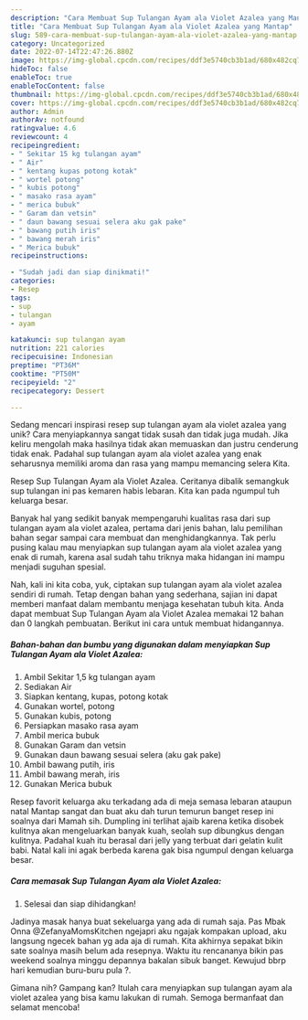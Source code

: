 ```yaml
---
description: "Cara Membuat Sup Tulangan Ayam ala Violet Azalea yang Mantap"
title: "Cara Membuat Sup Tulangan Ayam ala Violet Azalea yang Mantap"
slug: 589-cara-membuat-sup-tulangan-ayam-ala-violet-azalea-yang-mantap
category: Uncategorized
date: 2022-07-14T22:47:26.880Z
image: https://img-global.cpcdn.com/recipes/ddf3e5740cb3b1ad/680x482cq70/sup-tulangan-ayam-ala-violet-azalea-foto-resep-utama.jpg
hideToc: false
enableToc: true
enableTocContent: false
thumbnail: https://img-global.cpcdn.com/recipes/ddf3e5740cb3b1ad/680x482cq70/sup-tulangan-ayam-ala-violet-azalea-foto-resep-utama.jpg
cover: https://img-global.cpcdn.com/recipes/ddf3e5740cb3b1ad/680x482cq70/sup-tulangan-ayam-ala-violet-azalea-foto-resep-utama.jpg
author: Admin
authorAv: notfound
ratingvalue: 4.6
reviewcount: 4
recipeingredient:
- " Sekitar 15 kg tulangan ayam"
- " Air"
- " kentang kupas potong kotak"
- " wortel potong"
- " kubis potong"
- " masako rasa ayam"
- " merica bubuk"
- " Garam dan vetsin"
- " daun bawang sesuai selera aku gak pake"
- " bawang putih iris"
- " bawang merah iris"
- " Merica bubuk"
recipeinstructions:

- "Sudah jadi dan siap dinikmati!"
categories:
- Resep
tags:
- sup
- tulangan
- ayam

katakunci: sup tulangan ayam 
nutrition: 221 calories
recipecuisine: Indonesian
preptime: "PT36M"
cooktime: "PT50M"
recipeyield: "2"
recipecategory: Dessert

---
```





Sedang mencari inspirasi resep sup tulangan ayam ala violet azalea yang unik? Cara menyiapkannya sangat tidak susah dan tidak juga mudah. Jika keliru mengolah maka hasilnya tidak akan memuaskan dan justru cenderung tidak enak. Padahal sup tulangan ayam ala violet azalea yang enak seharusnya memiliki aroma dan rasa yang mampu memancing selera Kita.





Resep Sup Tulangan Ayam ala Violet Azalea. Ceritanya dibalik semangkuk sup tulangan ini pas kemaren habis lebaran. Kita kan pada ngumpul tuh keluarga besar.

Banyak hal yang sedikit banyak mempengaruhi kualitas rasa dari sup tulangan ayam ala violet azalea, pertama dari jenis bahan, lalu pemilihan bahan segar sampai cara membuat dan menghidangkannya. Tak perlu pusing kalau mau menyiapkan sup tulangan ayam ala violet azalea yang enak di rumah, karena asal sudah tahu triknya maka hidangan ini mampu menjadi suguhan spesial.






Nah, kali ini kita coba, yuk, ciptakan sup tulangan ayam ala violet azalea sendiri di rumah. Tetap dengan bahan yang sederhana, sajian ini dapat memberi manfaat dalam membantu menjaga kesehatan tubuh kita. Anda dapat membuat Sup Tulangan Ayam ala Violet Azalea memakai 12 bahan dan 0 langkah pembuatan. Berikut ini cara untuk membuat hidangannya.

<!--inarticleads1-->

##### Bahan-bahan dan bumbu yang digunakan dalam menyiapkan Sup Tulangan Ayam ala Violet Azalea:

1. Ambil  Sekitar 1,5 kg tulangan ayam
1. Sediakan  Air
1. Siapkan  kentang, kupas, potong kotak
1. Gunakan  wortel, potong
1. Gunakan  kubis, potong
1. Persiapkan  masako rasa ayam
1. Ambil  merica bubuk
1. Gunakan  Garam dan vetsin
1. Gunakan  daun bawang sesuai selera (aku gak pake)
1. Ambil  bawang putih, iris
1. Ambil  bawang merah, iris
1. Gunakan  Merica bubuk


Resep favorit keluarga aku terkadang ada di meja semasa lebaran ataupun natal Mantap sangat dan buat aku dah turun temurun banget resep ini soalnya dari Mamah sih. Dumpling ini terlihat ajaib karena ketika disobek kulitnya akan mengeluarkan banyak kuah, seolah sup dibungkus dengan kulitnya. Padahal kuah itu berasal dari jelly yang terbuat dari gelatin kulit babi. Natal kali ini agak berbeda karena gak bisa ngumpul dengan keluarga besar. 

<!--inarticleads2-->

##### Cara memasak Sup Tulangan Ayam ala Violet Azalea:


1. Selesai dan siap dihidangkan!

Jadinya masak hanya buat sekeluarga yang ada di rumah saja. Pas Mbak Onna @ZefanyaMomsKitchen ngejapri aku ngajak kompakan upload, aku langsung ngecek bahan yg ada aja di rumah. Kita akhirnya sepakat bikin sate soalnya masih belum ada resepnya. Waktu itu rencananya bikin pas weekend soalnya minggu depannya bakalan sibuk banget. Kewujud bbrp hari kemudian buru-buru pula ?. 

Gimana nih? Gampang kan? Itulah cara menyiapkan sup tulangan ayam ala violet azalea yang bisa kamu lakukan di rumah. Semoga bermanfaat dan selamat mencoba!
